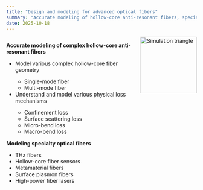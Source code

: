 ```yaml
---
title: "Design and modeling for advanced optical fibers"
summary: "Accurate modeling of hollow-core anti-resonant fibers, specialty fibers, and ML-based optimization."
date: 2025-10-18
---
```


<div style="display: flex; align-items: flex-start; gap: 10px;">

  <div style="flex: 3;">
    <p><strong>Accurate modeling of complex hollow-core anti-resonant fibers</strong></p>
    <ul>
      <li>Model various complex hollow-core fiber geometry</li>
      <ul>
        <li>Single-mode fiber</li>
        <li>Multi-mode fiber</li>
      </ul>
      <li>Understand and model various physical loss mechanisms</li>
      <ul>
        <li>Confinement loss</li>
        <li>Surface scattering loss</li>
        <li>Micro-bend loss</li>
        <li>Macro-bend loss</li>
      </ul>
    </ul>
    <p><strong>Modeling specialty optical fibers</strong></p>
    <ul>
      <li>THz fibers</li>
      <li>Hollow-core fiber sensors</li>
      <li>Metamaterial fibers</li>
      <li>Surface plasmon fibers</li>
      <li>High-power fiber lasers</li>
    </ul>
  </div>

  <div style="flex: 1;">
    <img src="featured.png" alt="Simulation triangle" style="width:150px; margin:0;">
  </div>

</div>
